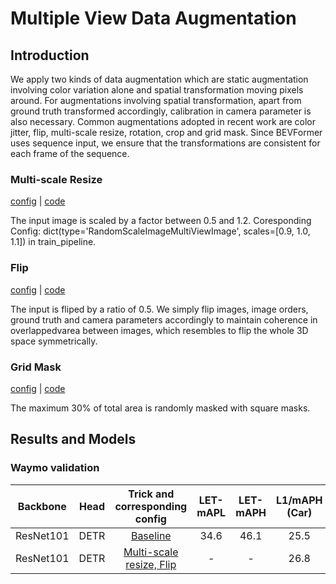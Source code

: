 # Multiple View Data Augmentation

## Introduction

We apply two kinds of data augmentation which are static augmentation involving color variation alone and spatial transformation moving pixels around.
For augmentations involving spatial transformation, apart from ground truth transformed accordingly, calibration in camera parameter is also necessary. Common augmentations adopted in recent work are color jitter, flip, multi-scale resize, rotation, crop and grid mask. 
Since BEVFormer uses sequence input, we ensure that the transformations are consistent for each frame of the sequence.

### Multi-scale Resize

[config](waymo_mini_r101_ms_flip.py#L153) | [code](../../../../bev_toolbox/data_aug/transforms.py#L20)

The input image is scaled by a factor between 0.5 and 1.2.
Coresponding Config: dict(type='RandomScaleImageMultiViewImage', scales=[0.9, 1.0, 1.1]) in train_pipeline.

### Flip

[config](waymo_mini_r101_ms_flip.py#L152) | [code](../../../mmdet3d_plugin/datasets/pipelines/transform_3d.py#L301)

The input is fliped by a ratio of 0.5. We simply flip images, image orders, ground truth and camera parameters accordingly to maintain coherence in overlappedvarea between images, which resembles to flip the whole 3D space symmetrically.

### Grid Mask

[config](waymo_mini_r101_ms_flip.py#L28) | [code](../../../mmdet3d_plugin/models/detectors/bevformer.py#L143)

The maximum 30% of total area is randomly masked with square masks.


## Results and Models

### Waymo validation

| Backbone  | Head  |              Trick and corresponding config              | LET-mAPL | LET-mAPH | L1/mAPH (Car) | Download |
| :-------: | :---: | :------------------------------------------------------: | :------: | :------: | :-----------: | :------: |
| ResNet101 | DETR  |       [Baseline](./../waymo_mini_r101_baseline.py)       |   34.6   |   46.1   |     25.5      | [model]  |
| ResNet101 | DETR  | [Multi-scale resize, Flip](./waymo_mini_r101_ms_flip.py) |    -     |    -     |     26.8      | [model]  |